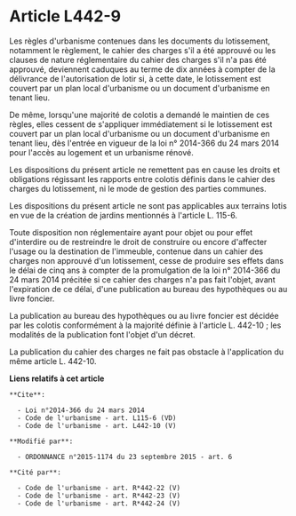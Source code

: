 # Article L442-9

Les règles d'urbanisme contenues dans les documents du lotissement, notamment le règlement, le cahier des charges s'il a été
approuvé ou les clauses de nature réglementaire du cahier des charges s'il n'a pas été approuvé, deviennent caduques au terme
de dix années à compter de la délivrance de l'autorisation de lotir si, à cette date, le lotissement est couvert par un plan
local d'urbanisme ou un document d'urbanisme en tenant lieu. 

De même, lorsqu'une majorité de colotis a demandé le maintien de ces règles, elles cessent de s'appliquer immédiatement si le
lotissement est couvert par un plan local d'urbanisme ou un document d'urbanisme en tenant lieu, dès l'entrée en vigueur de
la loi n° 2014-366 du 24 mars 2014 pour l'accès au logement et un urbanisme rénové. 

Les dispositions du présent article ne remettent pas en cause les droits et obligations régissant les rapports entre colotis
définis dans le cahier des charges du lotissement, ni le mode de gestion des parties communes. 

Les dispositions du présent article ne sont pas applicables aux terrains lotis en vue de la création de jardins mentionnés à
l'article L. 115-6. 

Toute disposition non réglementaire ayant pour objet ou pour effet d'interdire ou de restreindre le droit de construire ou
encore d'affecter l'usage ou la destination de l'immeuble, contenue dans un cahier des charges non approuvé d'un lotissement,
cesse de produire ses effets dans le délai de cinq ans à compter de la promulgation de la loi n° 2014-366 du 24 mars 2014
précitée si ce cahier des charges n'a pas fait l'objet, avant l'expiration de ce délai, d'une publication au bureau des
hypothèques ou au livre foncier. 

La publication au bureau des hypothèques ou au livre foncier est décidée par les colotis conformément à la majorité définie à
l'article L. 442-10 ; les modalités de la publication font l'objet d'un décret. 

La publication du cahier des charges ne fait pas obstacle à l'application du même article L. 442-10.

**Liens relatifs à cet article**

	**Cite**:

	  - Loi n°2014-366 du 24 mars 2014
	  - Code de l'urbanisme - art. L115-6 (VD)
	  - Code de l'urbanisme - art. L442-10 (V)

	**Modifié par**:

	  - ORDONNANCE n°2015-1174 du 23 septembre 2015 - art. 6

	**Cité par**:

	  - Code de l'urbanisme - art. R*442-22 (V)
	  - Code de l'urbanisme - art. R*442-23 (V)
	  - Code de l'urbanisme - art. R*442-24 (V)
